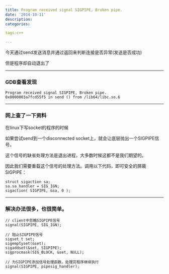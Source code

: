 ```yaml
---
title: Program received signal SIGPIPE, Broken pipe.
date: '2014-10-11'
description:
categories:

tags:c++

---
```


今天通过send发送消息并通过返回来判断连接是否异常(发送是否成功)

但是程序却自动退出了

---

### GDB查看发现

	Program received signal SIGPIPE, Broken pipe.
	0x0000003a7fcd55f5 in send () from /lib64/libc.so.6

---

### 网上查了一下资料

>

在linux下写socket的程序的时候

如果尝试send到一个disconnected socket上，就会让底层抛出一个SIGPIPE信号。

这个信号的缺省处理方法是退出进程，大多数时候这都不是我们期望的。

因此我们需要重载这个信号的处理方法。调用以下代码，即可安全的屏蔽SIGPIPE：

	struct sigaction sa;
	sa.sa_handler = SIG_IGN;
	sigaction( SIGPIPE, &sa, 0 );

---

### 解决办法很多，也很简单。

	// client中忽略SIGPIPE信号
	signal(SIGPIPE, SIG_IGN);

	// 阻止SIGPIPE信号
	sigset_t set;
	sigemptyset(&set);
	sigaddset(&set, SIGPIPE);
	sigprocmask(SIG_BLOCK, &set, NULL);

	// 为SIGPIPE添加信号处理函数，处理完程序继续执行
	signal(SIGPIPE, pipesig_handler);

